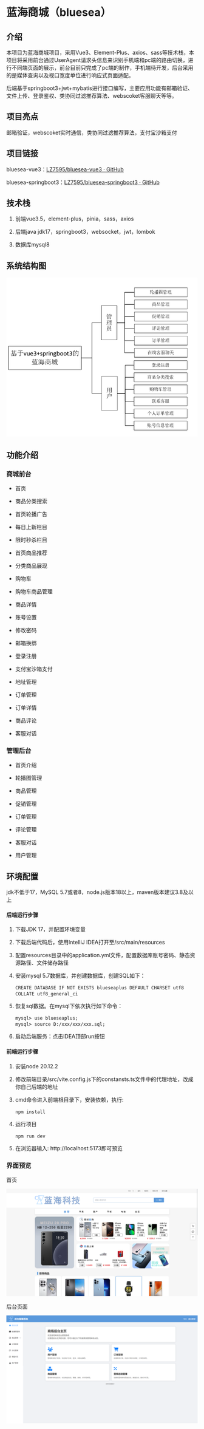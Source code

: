 # 蓝海商城（bluesea）

## 介绍

本项目为蓝海商城项目，采用Vue3、Element-Plus、axios、sass等技术栈，本项目将采用前台通过UserAgent请求头信息来识别手机端和pc端的路由切换，进行不同端页面的展示，前台目前只完成了pc端的制作，手机端待开发，后台采用的是媒体查询以及视口宽度单位进行响应式页面适配。

后端基于springboot3+jwt+mybatis进行接口编写，主要应用功能有邮箱验证、文件上传、登录鉴权、类协同过滤推荐算法、webscoket客服聊天等等。



## 项目亮点

邮箱验证，webscoket实时通信，类协同过滤推荐算法，支付宝沙箱支付



## 项目链接

bluesea-vue3：[LZ7595/bluesea-vue3 · GitHub](https://github.com/LZ7595/bluesea-vue3.git)

bluesea-springboot3：[LZ7595/bluesea-springboot3 · GitHub](https://github.com/LZ7595/bluesea-springboot3.git)



## 技术栈

1. 前端vue3.5，element-plus，pinia，sass，axios

2. 后端java jdk17，springboot3，websocket，jwt，lombok

3. 数据库mysql8



## 系统结构图

![](mark/2025-04-16-11-49-49-image.png)

## 功能介绍

### 商城前台

- 首页

- 商品分类搜索

- 首页轮播广告

- 每日上新栏目

- 限时秒杀栏目

- 首页商品推荐

- 分类商品展现

- 购物车

- 购物车商品管理

- 商品详情

- 账号设置

- 修改密码

- 邮箱换绑

- 登录注册

- 支付宝沙箱支付

- 地址管理

- 订单管理

- 订单详情

- 商品评论

- 客服对话

### 管理后台

- 首页介绍

- 轮播图管理

- 商品管理

- 促销管理

- 订单管理

- 评论管理

- 客服对话

- 用户管理



## 环境配置

jdk不低于17，MySQL 5.7或者8，node.js版本18以上，maven版本建议3.8及以上

#### 后端运行步骤

1. 下载JDK 17，并配置环境变量

2. 下载后端代码后，使用IntelliJ IDEA打开至/src/main/resources

3. 配置resources目录中的application.yml文件，配置数据库账号密码、静态资源路径、文件储存路径

4. 安装mysql 5.7数据库，并创建数据库，创建SQL如下：

   ```
   CREATE DATABASE IF NOT EXISTS blueseaplus DEFAULT CHARSET utf8 COLLATE utf8_general_ci
   ```

5. 恢复sql数据。在mysql下依次执行如下命令：

   ```
   mysql> use blueseaplus;
   mysql> source D:/xxx/xxx/xxx.sql;
   ```

6. 启动后端服务：点击IDEA顶部run按钮

#### 前端运行步骤

1. 安装node 20.12.2

2. 修改前端目录/src/vite.config.js下的constansts.ts文件中的代理地址，改成你自己后端的地址

3. cmd命令进入前端根目录下，安装依赖，执行:

   ```
   npm install 
   ```

4. 运行项目

   ```
   npm run dev
   ```

5. 在浏览器输入: http://localhost:5173即可预览

### 界面预览

首页

![](mark/2025-04-16-13-48-37-image.png)

后台页面

![](mark/2025-04-16-13-48-03-image.png)
